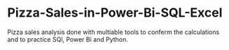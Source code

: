 # Pizza-Sales-in-Power-Bi-SQL-Excel
Pizza sales analysis done with multiable tools to conferm the calculations and to practice SQl, Power Bi and Python.
